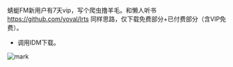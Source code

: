 蜻蜓FM新用户有7天vip，写个爬虫撸羊毛。和懒人听书 https://github.com/yoval/lrts 同样思路，仅下载免费部分+已付费部分（含VIP免费）。


- 调用IDM下载。

![mark](http://imgs.bizha.top/bizha/20201031/smwAJFTBDW7z.jpg?imageslim)
